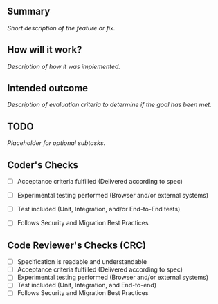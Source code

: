 ## Summary
_Short description of the feature or fix._

## How will it work?
_Description of how it was implemented._

## Intended outcome
_Description of evaluation criteria to determine if the goal has been met._

## TODO
_Placeholder for optional subtasks._

## Coder's Checks

- [ ] Acceptance criteria fulfilled (Delivered according to spec)
- [ ] Experimental testing performed (Browser and/or external systems)
- [ ] Test included (Unit, Integration, and/or End-to-End tests)
- [ ] Follows Security and Migration Best Practices


## Code Reviewer's Checks (CRC)

- [ ] Specification is readable and understandable
- [ ] Acceptance criteria fulfilled (Delivered according to spec)
- [ ] Experimental testing performed (Browser and/or external systems)
- [ ] Test included (Unit, Integration, and End-to-end)
- [ ] Follows Security and Migration Best Practices
